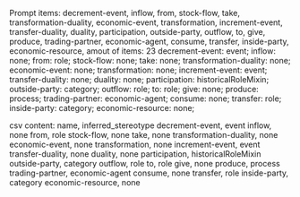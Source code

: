Prompt items: 
decrement-event, inflow, from, stock-flow, take, transformation-duality, economic-event, transformation, increment-event, transfer-duality, duality, participation, outside-party, outflow, to, give, produce, trading-partner, economic-agent, consume, transfer, inside-party, economic-resource, 
amout of items: 23
 decrement-event: event;
inflow: none;
from: role;
stock-flow: none;
take: none;
transformation-duality: none;
economic-event: none;
transformation: none;
increment-event: event;
transfer-duality: none;
duality: none;
participation: historicalRoleMixin;
outside-party: category;
outflow: role;
to: role;
give: none;
produce: process;
trading-partner: economic-agent;
consume: none;
transfer: role;
inside-party: category;
economic-resource: none;

csv content:
name, inferred_stereotype
decrement-event, event
inflow, none
from, role
stock-flow, none
take, none
transformation-duality, none
economic-event, none
transformation, none
increment-event, event
transfer-duality, none
duality, none
participation, historicalRoleMixin
outside-party, category
outflow, role
to, role
give, none
produce, process
trading-partner, economic-agent
consume, none
transfer, role
inside-party, category
economic-resource, none
